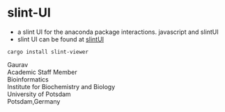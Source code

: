 # slint-UI
- a slint UI for the anaconda package interactions. javascript and slintUI
- slint UI can be found at [slintUI](https://slint.dev/)
```
cargo install slint-viewer
```

Gaurav \
Academic Staff Member \
Bioinformatics \
Institute for Biochemistry and Biology \
University of Potsdam \
Potsdam,Germany
